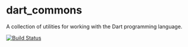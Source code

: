 dart_commons
============

A collection of utilities for working with the Dart programming language.

[![Build Status](https://travis-ci.org/jimsimon/dart_commons.svg?branch=master)](https://travis-ci.org/jimsimon/dart_commons)